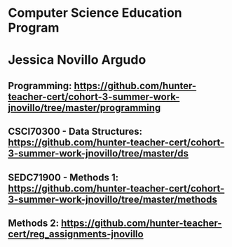 # Computer Science Education Program

# Jessica Novillo Argudo

## Programming: https://github.com/hunter-teacher-cert/cohort-3-summer-work-jnovillo/tree/master/programming

## CSCI70300 - Data Structures: https://github.com/hunter-teacher-cert/cohort-3-summer-work-jnovillo/tree/master/ds

## SEDC71900 - Methods 1: https://github.com/hunter-teacher-cert/cohort-3-summer-work-jnovillo/tree/master/methods

##  Methods 2: https://github.com/hunter-teacher-cert/reg_assignments-jnovillo

